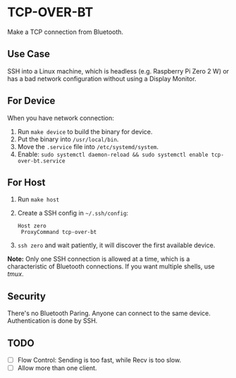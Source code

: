 # TCP-OVER-BT

Make a TCP connection from Bluetooth.

## Use Case

SSH into a Linux machine, which is headless (e.g. Raspberry Pi Zero 2 W) or has a bad network configuration without using a Display Monitor.

## For Device

When you have network connection:

1. Run `make device` to build the binary for device.
2. Put the binary into `/usr/local/bin`.
3. Move the `.service` file into `/etc/systemd/system`.
4. Enable: `sudo systemctl daemon-reload && sudo systemctl enable tcp-over-bt.service`

## For Host

1. Run `make host`
2. Create a SSH config in `~/.ssh/config`:

   ```ssh_config
   Host zero
   	ProxyCommand tcp-over-bt
   ```

3. `ssh zero` and wait patiently, it will discover the first available device.

**Note:** Only one SSH connection is allowed at a time, which is a characteristic of Bluetooth connections.
If you want multiple shells, use *tmux*.

## Security

There's no Bluetooth Paring. Anyone can connect to the same device. Authentication is done by SSH.

## TODO

- [ ] Flow Control: Sending is too fast, while Recv is too slow.
- [ ] Allow more than one client.
